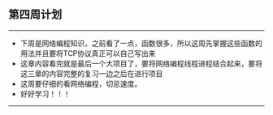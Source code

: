 ## 第四周计划
---
- 下周是网络编程知识，之前看了一点，函数很多，所以这周先掌握这些函数的用法并且要将TCP协议真正可以自己写出来
- 这章内容看完就是最后一个大项目了，要将网络编程线程进程结合起来，要将这三章的内容完整的复习一边之后在进行项目
- 这周要仔细的看网络编程，切忌速度。
- 好好学习！！！
---
